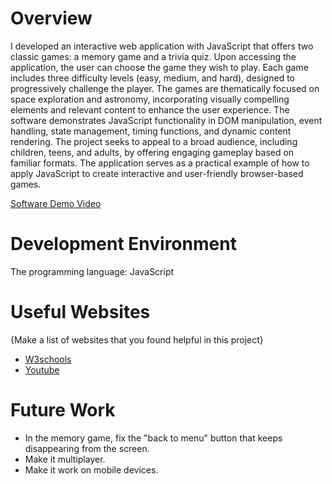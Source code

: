 
# Overview

I developed an interactive web application with JavaScript that offers two classic games: a memory game and a trivia quiz. Upon accessing the application, the user can choose the game they wish to play. Each game includes three difficulty levels (easy, medium, and hard), designed to progressively challenge the player. The games are thematically focused on space exploration and astronomy, incorporating visually compelling elements and relevant content to enhance the user experience. The software demonstrates JavaScript functionality in DOM manipulation, event handling, state management, timing functions, and dynamic content rendering.
The project seeks to appeal to a broad audience, including children, teens, and adults, by offering engaging gameplay based on familiar formats. The application serves as a practical example of how to apply JavaScript to create interactive and user-friendly browser-based games.

[Software Demo Video](https://www.youtube.com/watch?v=6xS9zn2sEIU)

# Development Environment

The programming language: JavaScript

# Useful Websites

{Make a list of websites that you found helpful in this project}

- [W3schools](https://www.w3schools.com/js/js_object_method.asp)
- [Youtube](https://www.youtube.com/watch?v=1glVfFxj8a4)

# Future Work

- In the memory game, fix the "back to menu" button that keeps disappearing from the screen.
- Make it multiplayer.
- Make it work on mobile devices.